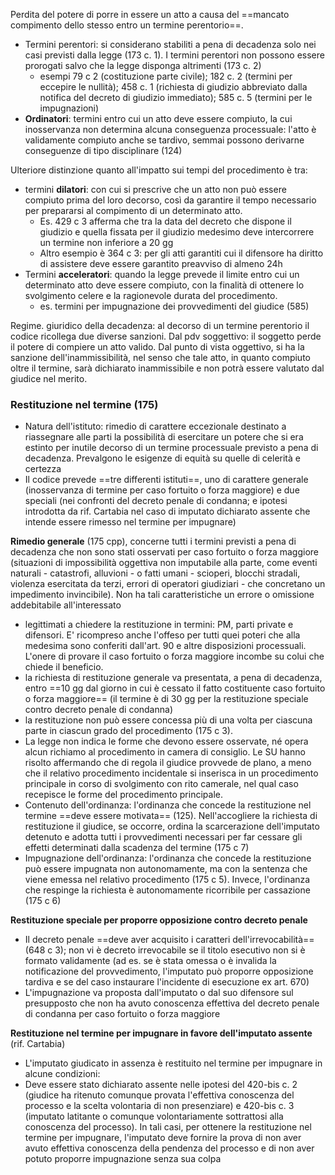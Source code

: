 Perdita del potere di porre in essere un atto a causa del ==mancato compimento dello stesso entro un termine perentorio==.

- Termini perentori: si considerano stabiliti a pena di decadenza solo nei casi previsti dalla legge (173 c. 1). I termini perentori non possono essere prorogati salvo che la legge disponga altrimenti (173 c. 2)
	- esempi 79 c 2 (costituzione parte civile); 182 c. 2 (termini per eccepire le nullità); 458 c. 1 (richiesta di giudizio abbreviato dalla notifica del decreto di giudizio immediato); 585 c. 5 (termini per le impugnazioni)
- **Ordinatori**: termini entro cui un atto deve essere compiuto, la cui inosservanza non determina alcuna conseguenza processuale: l'atto è validamente compiuto anche se tardivo, semmai possono derivarne conseguenze di tipo disciplinare (124)

Ulteriore distinzione quanto all'impatto sui tempi del procedimento è tra:
- termini **dilatori**: con cui si prescrive che un atto non può essere compiuto prima del loro decorso, così da garantire il tempo necessario per prepararsi al compimento di un determinato atto. 
	- Es. 429 c 3 afferma che tra la data del decreto che dispone il giudizio e quella fissata per il giudizio medesimo deve intercorrere un termine non inferiore a 20 gg
	- Altro esempio è 364 c 3: per gli atti garantiti cui il difensore ha diritto di assistere deve essere garantito preavviso di almeno 24h
- Termini **acceleratori**: quando la legge prevede  il limite entro cui un determinato atto deve essere compiuto, con la finalità di ottenere lo svolgimento celere e la ragionevole durata del procedimento. 
	- es. termini per impugnazione dei provvedimenti del giudice (585)


Regime. giuridico della decadenza: al decorso di un termine perentorio il codice ricollega due diverse sanzioni. Dal pdv soggettivo: il soggetto perde il potere di compiere un atto valido. Dal punto di vista oggettivo, si ha la sanzione dell'inammissibilità, nel senso che tale atto, in quanto compiuto oltre il termine, sarà dichiarato inammissibile e non potrà essere valutato dal giudice nel merito.

### Restituzione nel termine (175)
- Natura dell'istituto: rimedio di carattere eccezionale destinato a riassegnare alle parti la possibilità di esercitare un potere che si era estinto per inutile decorso di un termine processuale previsto a pena di decadenza. Prevalgono le esigenze di equità su quelle di celerità e certezza
- Il codice prevede ==tre differenti istituti==, uno di carattere generale (inosservanza di termine per caso fortuito o forza maggiore) e due speciali (nei confronti del decreto penale di condanna; e  ipotesi introdotta da rif. Cartabia nel caso di imputato dichiarato assente che intende essere rimesso nel termine per impugnare)

 
 
 **Rimedio generale** (175 cpp), concerne tutti i termini previsti a pena di decadenza che non sono stati osservati per caso fortuito o forza maggiore (situazioni di impossibilità oggettiva non imputabile alla parte, come eventi naturali - catastrofi, alluvioni - o fatti umani - scioperi, blocchi stradali, violenza esercitata da terzi, errori di operatori giudiziari - che concretano un impedimento invincibile). Non ha tali caratteristiche un errore o omissione addebitabile all'interessato
 - legittimati a chiedere la restituzione in termini: PM, parti private e difensori. E' ricompreso anche l'offeso per tutti quei poteri che alla medesima sono conferiti dall'art. 90 e altre disposizioni processuali. L'onere di provare il caso fortuito o forza maggiore incombe su colui che chiede il beneficio.
 - la richiesta di restituzione generale va presentata, a pena di decadenza, entro ==10 gg dal giorno in cui è cessato il fatto costituente caso fortuito o forza maggiore== (il termine è di 30 gg per la restituzione speciale contro decreto penale di condanna)
 - la restituzione non può essere concessa più di una volta per ciascuna parte in ciascun grado del procedimento (175 c 3). 
 - La legge non indica le forme che devono essere osservate, né opera alcun richiamo al procedimento in camera di consiglio. Le SU hanno risolto affermando che di regola il giudice provvede de plano, a meno che il relativo procedimento incidentale si inserisca in un procedimento principale in corso di svolgimento con rito camerale, nel qual caso recepisce le forme del procedimento principale.
 - Contenuto dell'ordinanza: l'ordinanza che concede la restituzione nel termine ==deve essere motivata== (125). Nell'accogliere la richiesta di restituzione il giudice, se occorre, ordina la scarcerazione dell'imputato detenuto e adotta tutti i provvedimenti necessari per far cessare gli effetti determinati dalla scadenza del termine (175 c 7)
 - Impugnazione dell'ordinanza: l'ordinanza che concede la restituzione può essere impugnata non autonomamente, ma con la sentenza che viene emessa nel relativo procedimento (175 c 5). Invece, l'ordinanza che respinge la richiesta è autonomamente ricorribile per cassazione (175 c 6)

**Restituzione speciale per proporre opposizione contro decreto penale**
- Il decreto penale ==deve aver acquisito i caratteri dell'irrevocabilità== (648 c 3); non vi è decreto irrevocabile se il titolo esecutivo non si è formato validamente (ad es. se è stata omessa o è invalida la notificazione del provvedimento, l'imputato può proporre opposizione tardiva e se del caso instaurare l'incidente di esecuzione ex art. 670)
- L'impugnazione va proposta dall'imputato o dal suo difensore sul presupposto che non ha avuto conoscenza effettiva del decreto penale di condanna per caso fortuito o forza maggiore

**Restituzione nel termine per impugnare in favore dell'imputato assente** (rif. Cartabia)
- L'imputato giudicato in assenza è restituito nel termine per impugnare in alcune condizioni:
- Deve essere stato dichiarato assente nelle ipotesi del 420-bis c. 2 (giudice ha ritenuto comunque provata l'effettiva conoscenza del processo e la scelta volontaria di non presenziare) e 420-bis c. 3 (imputato latitante o comunque volontariamente sottrattosi alla conoscenza del processo). In tali casi, per ottenere la restituzione nel termine per impugnare, l'imputato deve fornire la prova di non aver avuto effettiva conoscenza della pendenza del processo e di non aver potuto proporre impugnazione senza sua colpa
